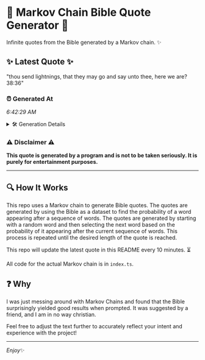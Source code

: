 # 📖 Markov Chain Bible Quote Generator 📖

Infinite quotes from the Bible generated by a Markov chain. ✨

## ✨ Latest Quote ✨
"thou send lightnings, that they may go and say unto thee, here we are? 38:36"

### ⏰ Generated At
*6:42:29 AM*

<details>
    <summary>🛠️ Generation Details</summary>
    <p>
        <strong>🌱 Seed:</strong> thou<br>
        <strong>🔄 Iterations:</strong> 14<br>
        <strong>📜 Context History:</strong><br>[ thou ]: send<br>[ thou, send ]: lightnings,<br>[ thou, send, lightnings, ]: that<br>[ thou, send, lightnings,, that ]: they<br>[ thou, send, lightnings,, that, they ]: may<br>[ thou, send, lightnings,, that, they, may ]: go<br>[ send, lightnings,, that, they, may, go ]: and<br>[ lightnings,, that, they, may, go, and ]: say<br>[ that, they, may, go, and, say ]: unto<br>[ they, may, go, and, say, unto ]: thee,<br>[ may, go, and, say, unto, thee, ]: here<br>[ go, and, say, unto, thee,, here ]: we<br>[ and, say, unto, thee,, here, we ]: are?<br>[ say, unto, thee,, here, we, are? ]: 38:36<br>
    </p>
</details>

### ⚠️ Disclaimer ⚠️
**This quote is generated by a program and is not to be taken seriously. It is purely for entertainment purposes.**

---

## 🔍 How It Works

This repo uses a Markov chain to generate Bible quotes. The quotes are generated by using the Bible as a dataset to find the probability of a word appearing after a sequence of words. The quotes are generated by starting with a random word and then selecting the next word based on the probability of it appearing after the current sequence of words. This process is repeated until the desired length of the quote is reached.

This repo will update the latest quote in this README every 10 minutes. ⏳

All code for the actual Markov chain is in `index.ts`.

## ❓ Why

I was just messing around with Markov Chains and found that the Bible surprisingly yielded good results when prompted. 
It was suggested by a friend, and I am in no way christian.

Feel free to adjust the text further to accurately reflect your intent and experience with the project!

---

*Enjoy*✨
